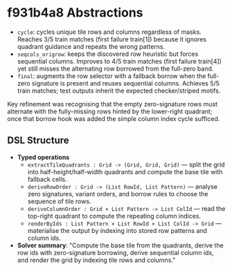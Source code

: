 # f931b4a8 Abstractions

- `cycle`: cycles unique tile rows and columns regardless of masks. Reaches 3/5 train matches (first failure train[1]) because it ignores quadrant guidance and repeats the wrong patterns.
- `seqcols_origrow`: keeps the discovered row heuristic but forces sequential columns. Improves to 4/5 train matches (first failure train[4]) yet still misses the alternating row borrowed from the full-zero band.
- `final`: augments the row selector with a fallback borrow when the full-zero signature is present and reuses sequential columns. Achieves 5/5 train matches; test outputs inherit the expected checker/striped motifs.

Key refinement was recognising that the empty zero-signature rows must alternate with the fully-missing rows hinted by the lower-right quadrant; once that borrow hook was added the simple column index cycle sufficed.

## DSL Structure
- **Typed operations**
  - `extractTileQuadrants : Grid -> (Grid, Grid, Grid)` — split the grid into half-height/half-width quadrants and compute the base tile with fallback cells.
  - `deriveRowOrder : Grid -> (List RowId, List Pattern)` — analyse zero signatures, variant orders, and borrow rules to choose the sequence of tile rows.
  - `deriveColumnOrder : Grid × List Pattern -> List ColId` — read the top-right quadrant to compute the repeating column indices.
  - `renderByIds : List Pattern × List RowId × List ColId -> Grid` — materialise the output by indexing into stored row patterns and column ids.
- **Solver summary**: "Compute the base tile from the quadrants, derive the row ids with zero-signature borrowing, derive sequential column ids, and render the grid by indexing tile rows and columns."
